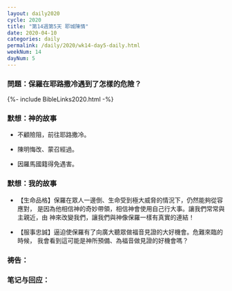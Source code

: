 ```yaml
---
layout: daily2020
cycle: 2020
title: "第14週第5天 耶城陳情"
date: 2020-04-10
categories: daily
permalink: /daily/2020/wk14-day5-daily.html
weekNum: 14
dayNum: 5
---
```


### 問題：保羅在耶路撒冷遇到了怎樣的危險？

{%- include BibleLinks2020.html -%}

### 默想：神的故事 
+ 不顧險阻，前往耶路撒冷。

+ 陳明悔改、蒙召經過。

+ 因羅馬國籍得免遇害。

### 默想：我的故事
+ 【生命品格】保羅在眾人一邊倒、生命受到極大威脅的情況下，仍然能夠從容應對，
是因為他相信神的奇妙帶領，相信神會使用自己行大事。讓我們常常與主親近，由
神來改變我們，讓我們與神像保羅一樣有真實的連結！

+ 【服事忠誠】逼迫使保羅有了向廣大聽眾做福音見證的大好機會。危難來臨的時候，
我會看到這可能是神所預備、為福音做見證的好機會嗎？

### 祷告：

### 笔记与回应：
